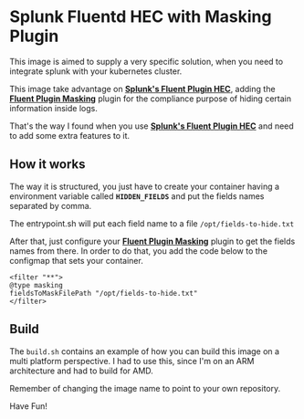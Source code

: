 # Splunk Fluentd HEC with Masking Plugin

This image is aimed to supply a very specific solution, when you need to integrate splunk with your kubernetes cluster.

This image take advantage on **[Splunk's Fluent Plugin HEC](https://github.com/splunk/fluent-plugin-splunk-hec)**, adding the **[Fluent Plugin Masking](https://github.com/payu/fluent-plugin-masking)** plugin for the compliance purpose of hiding certain information inside logs.

That's the way I found when you use **[Splunk's Fluent Plugin HEC](https://github.com/splunk/fluent-plugin-splunk-hec)** and need to add some extra features to it.

## How it works

The way it is structured, you just have to create your container having a environment variable called **`HIDDEN_FIELDS`** and put the fields names separated by comma.

The entrypoint.sh will put each field name to a file `/opt/fields-to-hide.txt`

After that, just configure your **[Fluent Plugin Masking](https://github.com/payu/fluent-plugin-masking)** plugin to get the fields names from there. In order to do that, you add the code below to the configmap that sets your container.

	<filter "**">
	@type masking
	fieldsToMaskFilePath "/opt/fields-to-hide.txt"
	</filter>

## Build

The `build.sh` contains an example of how you can build this image on a multi platform perspective. I had to use this, since I'm on an ARM architecture and had to build for AMD.

Remember of changing the image name to point to your own repository.

Have Fun!